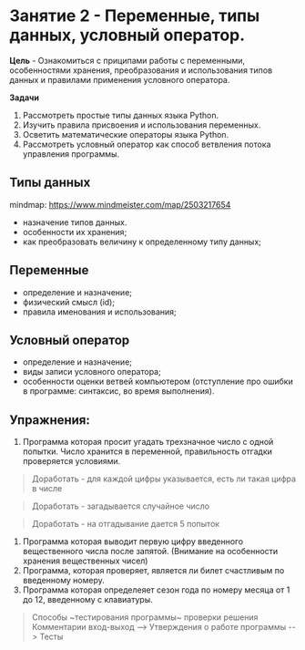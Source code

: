 # Занятие 2 - Переменные, типы данных, условный оператор. 
**Цель** - Ознакомиться с приципами работы с переменными, особенностями хранения, преобразования и использования типов данных и правилами применения условного оператора.

**Задачи**
1. Рассмотреть простые типы данных языка Python. 
2. Изучить правила присвоения и использования переменных.
3. Осветить математические операторы языка Python.
4. Рассмотреть условный оператор как способ ветвления потока управления программы.

## Типы данных
mindmap: https://www.mindmeister.com/map/2503217654
- назначение типов данных.
- особенности их хранения;
- как преобразовать величину к определенному типу данных;

## Переменные
- определение и назначение;
- физический смысл (id);
- правила именования и использования;

## Условный оператор
- определение и назначение;
- виды записи условного оператора;
- особенности оценки ветвей компьютером (отступление про ошибки в программе: синтаксис, во время выполнения).


## Упражнения: 
1. Программа которая просит угадать трехзначное число с одной попытки. Число хранится в переменной, правильность отгадки проверяется условиями. 
> Доработать - для каждой цифры указывается, есть ли такая цифра в числе

> Доработать - загадывается случайное число

> Доработать - на отгадывание дается 5 попыток

1. Программа которая выводит первую цифру введенного вещественного числа после запятой. (Внимание на особенности хранения вещественных чисел)
2. Программа, которая проверяет, является ли билет счастливым по введенному номеру.
3. Программа которая определеяет сезон года по номеру месяца от 1 до 12, введенному с клавиатуры.

> Способы ~тестирования программы~ проверки решения
> Комментарии вход-выход --> Утверждения о работе программы --> Тесты
